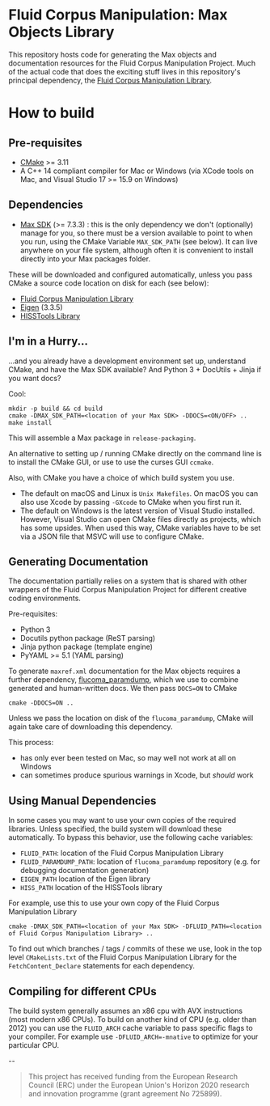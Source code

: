 # Fluid Corpus Manipulation: Max Objects Library

This repository hosts code for generating the Max objects and documentation resources for the Fluid Corpus Manipulation Project. Much of the actual code that does the exciting stuff lives in this repository's principal dependency,  the [Fluid Corpus Manipulation Library]().


#  How to build

## Pre-requisites

* [CMake](http://cmake.org) >= 3.11
* A C++ 14 compliant compiler for Mac or Windows (via XCode tools on Mac, and Visual Studio 17 >= 15.9 on Windows)

## Dependencies

* [Max SDK](https://github.com/Cycling74/max-sdk) (>= 7.3.3) : this is the only dependency we don't (optionally) manage for you, so there must be a version available to point to when you run, using the CMake Variable `MAX_SDK_PATH` (see below). It can live anywhere on your file system, although often it is convenient to install directly into your Max packages folder.

These will be downloaded and configured automatically, unless you pass CMake a source code location on disk for each (see below):

* [Fluid Corpus Manipulation Library]()
* [Eigen](https://gitlab.com/libeigen/eigen) (3.3.5)
* [HISSTools Library](https://github.com/AlexHarker/HISSTools_Library)


## I'm in a Hurry...

...and you already have a development environment set up, understand CMake, and have the Max SDK available? And Python 3 + DocUtils + Jinja if you want docs?

Cool:

```
mkdir -p build && cd build
cmake -DMAX_SDK_PATH=<location of your Max SDK> -DDOCS=<ON/OFF> ..
make install
```

This will assemble a Max package in `release-packaging`.

An alternative to setting up / running CMake directly on the command line is to install the CMake GUI, or use to use the curses GUI `ccmake`.

Also, with CMake you have a choice of which build system you use.

* The default on macOS and Linux is `Unix Makefiles`. On macOS you can also use Xcode by passing `-GXcode` to CMake when you first run it.
* The default on Windows is the latest version of Visual Studio installed. However, Visual Studio can open CMake files directly as projects, which has some upsides. When used this way, CMake variables have to be set via a JSON file that MSVC will use to configure CMake.


## Generating Documentation

The documentation partially relies on a system that is shared with other wrappers of the Fluid Corpus Manipulation Project for different creative coding environments.

Pre-requisites:

* Python 3
* Docutils python package (ReST parsing)
* Jinja python package (template engine)
* PyYAML >= 5.1 (YAML parsing)

To generate `maxref.xml` documentation for the Max objects requires a further dependency, [flucoma_paramdump](), which we use to combine generated and human-written docs. We then pass `DOCS=ON` to CMake
```
cmake -DDOCS=ON ..
```
Unless we pass the location on disk of the `flucoma_paramdump`, CMake will again take care of downloading this dependency.

This process:

* has only ever been tested on Mac, so may well not work at all on Windows
* can sometimes produce spurious warnings in Xcode, but *should* work


## Using Manual Dependencies

In some cases you may want to use your own copies of the required libraries. Unless specified, the build system will download these automatically. To bypass this behavior, use the following cache variables:

* `FLUID_PATH`: location of the Fluid Corpus Manipulation Library
* `FLUID_PARAMDUMP_PATH`: location of `flucoma_paramdump` repository  (e.g. for debugging documentation generation)
* `EIGEN_PATH` location of the Eigen library
* `HISS_PATH` location of the HISSTools library

For example, use this to use your own copy of the Fluid Corpus Manipulation Library
```
cmake -DMAX_SDK_PATH=<location of your Max SDK> -DFLUID_PATH=<location of Fluid Corpus Manipulation Library> ..
```

To find out which branches / tags / commits of these we use, look in the top level `CMakeLists.txt` of the  Fluid Corpus Manipulation Library for the `FetchContent_Declare` statements for each dependency.

## Compiling for different CPUs

The build system generally assumes an x86 cpu with AVX instructions (most modern x86 CPUs). To build on another kind of CPU (e.g. older than 2012) you can use the `FLUID_ARCH` cache variable to pass specific flags to your compiler. For example use `-DFLUID_ARCH=-mnative` to optimize for your particular CPU.


--


> This project has received funding from the European Research Council (ERC) under the European Union's Horizon 2020 research and innovation programme (grant agreement No 725899).
